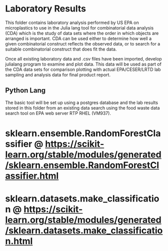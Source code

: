 # Laboratory Results

This folder contains laboratory analysis performed by US EPA on microplastics to use in the Julia lang tool for combinatorial data analysis (CDA) which is the study of data sets where the order in which objects are arranged is important. CDA can be used either to determine how well a given combinatorial construct reflects the observed data, or to search for a suitable combinatorial construct that does fit the data.

Once all existing laboratory data and .csv files have been imported, develop julialang program to examine and plot data. This data will be used as part of the CDA data sets for comparison plotting with actual EPA/CESER/LRTD lab sampling and analysis data for final product report.

## Python Lang

The basic tool will be set up using a postgres database and the lab results stored in this folder from an existing data search using the food waste data search tool on EPA web server RTP RHEL (VM937).

# sklearn.ensemble.RandomForestClassifier @ https://scikit-learn.org/stable/modules/generated/sklearn.ensemble.RandomForestClassifier.html
# sklearn.datasets.make_classification @ https://scikit-learn.org/stable/modules/generated/sklearn.datasets.make_classification.html
